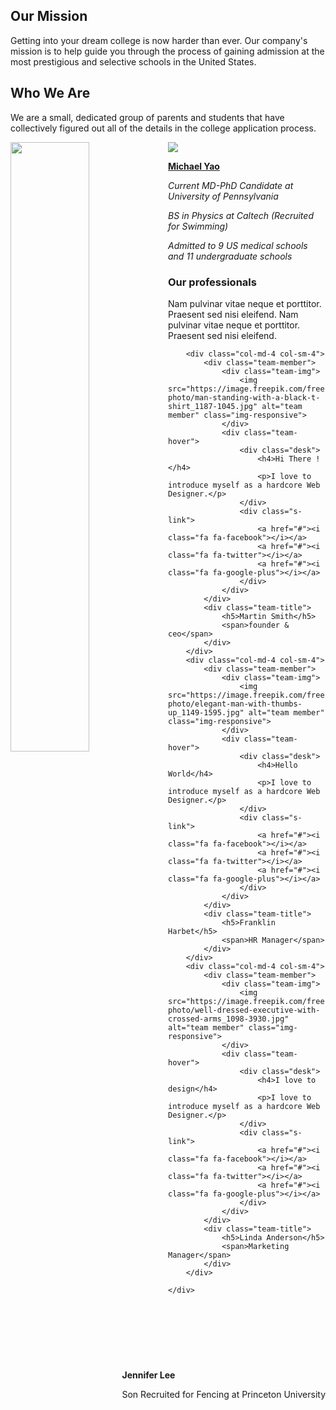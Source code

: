 <head>
	<link href="//netdna.bootstrapcdn.com/bootstrap/3.0.0/css/bootstrap.min.css" rel="stylesheet" id="bootstrap-css">
	<script src="//netdna.bootstrapcdn.com/bootstrap/3.0.0/js/bootstrap.min.js"></script>
	<script src="//code.jquery.com/jquery-1.11.1.min.js"></script>
</head>

## Our Mission

Getting into your dream college is now harder than ever. Our company's mission is to help guide you through the process of gaining admission at the most prestigious and selective schools in the United States.

## Who We Are

We are a small, dedicated group of parents and students that have collectively figured out all of the details in the college application process.

<img src="/consulting/assets/images/woman.png" width="50%" height="50%" style="float:left">
<div style="float:right">
	<p><b>Jennifer Lee</b></p>
	<p>Son Recruited for Fencing at Princeton University</p>
</div>


<div class="container">
  <img class="container__image" src="/consulting/assets/images/michael.png">
  <div class="container__text">
    <p><a href="https://michaelsyao.com"><b>Michael Yao</b></a></p>
	<p><em>Current MD-PhD Candidate at University of Pennsylvania</em></p>
	<p><em>BS in Physics at Caltech (Recruited for Swimming)</em></p>
	<p><em>Admitted to 9 US medical schools and 11 undergraduate schools</em></p>
  </div>	
</div>

<div class="container">
    <div class="row">
        <div class="heading-title text-center">
            <h3 class="text-uppercase">Our professionals </h3>
            <p class="p-top-30 half-txt">Nam pulvinar vitae neque et porttitor. Praesent sed nisi eleifend. Nam pulvinar vitae neque et porttitor. Praesent sed nisi eleifend. </p>
        </div>

        <div class="col-md-4 col-sm-4">
            <div class="team-member">
                <div class="team-img">
                    <img src="https://image.freepik.com/free-photo/man-standing-with-a-black-t-shirt_1187-1045.jpg" alt="team member" class="img-responsive">
                </div>
                <div class="team-hover">
                    <div class="desk">
                        <h4>Hi There !</h4>
                        <p>I love to introduce myself as a hardcore Web Designer.</p>
                    </div>
                    <div class="s-link">
                        <a href="#"><i class="fa fa-facebook"></i></a>
                        <a href="#"><i class="fa fa-twitter"></i></a>
                        <a href="#"><i class="fa fa-google-plus"></i></a>
                    </div>
                </div>
            </div>
            <div class="team-title">
                <h5>Martin Smith</h5>
                <span>founder & ceo</span>
            </div>
        </div>
        <div class="col-md-4 col-sm-4">
            <div class="team-member">
                <div class="team-img">
                    <img src="https://image.freepik.com/free-photo/elegant-man-with-thumbs-up_1149-1595.jpg" alt="team member" class="img-responsive">
                </div>
                <div class="team-hover">
                    <div class="desk">
                        <h4>Hello World</h4>
                        <p>I love to introduce myself as a hardcore Web Designer.</p>
                    </div>
                    <div class="s-link">
                        <a href="#"><i class="fa fa-facebook"></i></a>
                        <a href="#"><i class="fa fa-twitter"></i></a>
                        <a href="#"><i class="fa fa-google-plus"></i></a>
                    </div>
                </div>
            </div>
            <div class="team-title">
                <h5>Franklin Harbet</h5>
                <span>HR Manager</span>
            </div>
        </div>
        <div class="col-md-4 col-sm-4">
            <div class="team-member">
                <div class="team-img">
                    <img src="https://image.freepik.com/free-photo/well-dressed-executive-with-crossed-arms_1098-3930.jpg" alt="team member" class="img-responsive">
                </div>
                <div class="team-hover">
                    <div class="desk">
                        <h4>I love to design</h4>
                        <p>I love to introduce myself as a hardcore Web Designer.</p>
                    </div>
                    <div class="s-link">
                        <a href="#"><i class="fa fa-facebook"></i></a>
                        <a href="#"><i class="fa fa-twitter"></i></a>
                        <a href="#"><i class="fa fa-google-plus"></i></a>
                    </div>
                </div>
            </div>
            <div class="team-title">
                <h5>Linda Anderson</h5>
                <span>Marketing Manager</span>
            </div>
        </div>

    </div>

</div>



